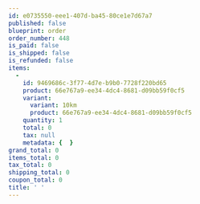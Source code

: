 ```yaml
---
id: e0735550-eee1-407d-ba45-80ce1e7d67a7
published: false
blueprint: order
order_number: 448
is_paid: false
is_shipped: false
is_refunded: false
items:
  -
    id: 9469686c-3f77-4d7e-b9b0-7728f220bd65
    product: 66e767a9-ee34-4dc4-8681-d09bb59f0cf5
    variant:
      variant: 10km
      product: 66e767a9-ee34-4dc4-8681-d09bb59f0cf5
    quantity: 1
    total: 0
    tax: null
    metadata: {  }
grand_total: 0
items_total: 0
tax_total: 0
shipping_total: 0
coupon_total: 0
title: ' '
---
```

